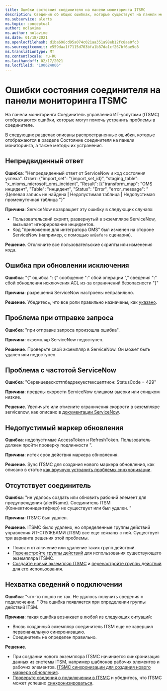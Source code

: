 ```yaml
---
title: Ошибки состояния соединителя на панели мониторинга ITSMC
description: Сведения об общих ошибках, которые существуют на панели мониторинга Соединитель управления ИТ-услугами.
ms.subservice: alerts
ms.topic: conceptual
author: nolavime
ms.author: nolavime
ms.date: 01/18/2021
ms.openlocfilehash: d1ba698cd95a074c021aa351a98eb12fc8ae0fc3
ms.sourcegitcommit: e559daa1f7115d703bfa1b87da1cf267bf6ae9e8
ms.translationtype: MT
ms.contentlocale: ru-RU
ms.lasthandoff: 02/17/2021
ms.locfileid: "100624006"
---
```

# <a name="connector-status-errors-in-the-itsmc-dashboard"></a>Ошибки состояния соединителя на панели мониторинга ITSMC

На панели мониторинга Соединитель управления ИТ-услугами (ITSMC) отображаются ошибки, которые могут помочь устранить проблемы в соединителе.

В следующих разделах описаны распространенные ошибки, которые отображаются в разделе Состояние соединителя на панели мониторинга, а также методы их устранения.

## <a name="unexpected-response"></a>Непредвиденный ответ

**Ошибка**: "Непредвиденный ответ от ServiceNow и код состояния успеха". Ответ: {"import_set": "{import_set_id}", "staging_table": "x_mioms_microsoft_oms_incident", "Result": [{"transform_map": "OMS инцидент", "Table": "инцидент", "Status": "Error", "error_message": "{Целевая запись не найдена | Недопустимая таблица | Недопустимая промежуточная таблица "}"

**Причина**: ServiceNow возвращает эту ошибку в следующих случаях:

* Пользовательский скрипт, развернутый в экземпляре ServiceNow, вызывает игнорирование инцидентов.
* Код "приложение для интегратора OMS" был изменен на стороне ServiceNow (например, с помощью `onBefore` сценария).

**Решение**. Отключите все пользовательские скрипты или изменения кода.

## <a name="exception-update-failure"></a>Ошибка при обновлении исключения

**Ошибка**: "{" ошибка ": {" сообщение ":" сбой операции "," сведения ":" сбой обновления исключения ACL из-за ограничений безопасности "}"

**Причина**: разрешения ServiceNow настроены неправильно.

**Решение**. Убедитесь, что все роли правильно назначены, как [указано](itsmc-connections-servicenow.md#install-the-user-app-and-create-the-user-role).

## <a name="problem-sending-a-request"></a>Проблема при отправке запроса

**Ошибка**: "при отправке запроса произошла ошибка".

**Причина**: экземпляр ServiceNow недоступен.

**Решение**. Проверьте свой экземпляр в ServiceNow. Он может быть удален или недоступен.

## <a name="servicenow-rate-problem"></a>Проблема с частотой ServiceNow

**Ошибка**: "Сервицедескхттпбадрекуестексцептион: StatusCode = 429"

**Причина**: пределы скорости ServiceNow слишком высоки или слишком низкие.

**Решение**. Увеличьте или отмените ограничения скорости в экземпляре servicenow, как описано в [документации ServiceNow](https://docs.servicenow.com/bundle/london-application-development/page/integrate/inbound-rest/task/investigate-rate-limit-violations.html).

## <a name="invalid-refresh-token"></a>Недопустимый маркер обновления

**Ошибка**: недопустимые AccessToken и RefreshToken. Пользователь должен пройти проверку подлинности ".

**Причина**: истек срок действия маркера обновления.

**Решение**. Sync ITSMC для создания нового маркера обновления, как описано в статье [как вручную устранить проблемы синхронизации](./itsmc-resync-servicenow.md).

## <a name="missing-connector"></a>Отсутствует соединитель

**Ошибка**: "не удалось создать или обновить рабочий элемент для предупреждения {alertName}. Соединитель ITSM {Коннектионидентифиер} не существует или был удален. "

**Причина**: ITSMC был удален.

**Решение**. ITSMC было удалено, но определенные группы действий управления ИТ-СЛУЖБАМИ (ITSM) все еще связаны с ней. Существует три варианта решения этой проблемы.

* Поиск и отключение или удаление таких групп действий.
* [Перенастройте группы действий](./itsmc-definition.md#create-itsm-work-items-from-azure-alerts) для использования существующего экземпляра ITSMC.
* [Создайте новый экземпляр ITSMC](./itsmc-definition.md#create-an-itsm-connection) и [перенастройте группы действий для его использования](itsmc-definition.md#create-itsm-work-items-from-azure-alerts).

## <a name="lack-of-connection-details"></a>Нехватка сведений о подключении

**Ошибка**: "что-то пошло не так. Не удалось получить сведения о подключении. " Эта ошибка появляется при определении группы действий ITSM.

**Причина**: такая ошибка возникает в любой из следующих ситуаций:

* Вновь созданный экземпляр соединитель ITSM еще не завершил первоначальную синхронизацию.
* Соединитель не определен правильно.

**Решение**. 

* При создании нового экземпляра ITSMC начинается синхронизация данных из системы ITSM, например шаблонов рабочих элементов и рабочих элементов. [ITSMC синхронизации для создания нового маркера обновления](./itsmc-resync-servicenow.md).
* [Проверьте сведения о подключении в ITSMC](./itsmc-connections-servicenow.md#create-a-connection) и убедитесь, что ITSMC может успешно [синхронизироваться](./itsmc-resync-servicenow.md).

